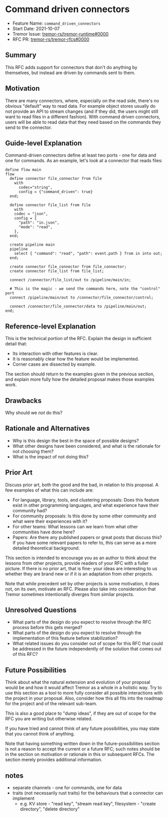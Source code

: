 # Command driven connectors

- Feature Name: `command_driven_connectors`
- Start Date: 2021-10-07
- Tremor Issue: [tremor-rs/tremor-runtime#0000](https://github.com/tremor-rs/tremor-runtime/issues/0000)
- RFC PR: [tremor-rs/tremor-rfcs#0000](https://github.com/tremor-rs/tremor-rfcs/pull/0000)

## Summary
[summary]: #summary

This RFC adds support for connectors that don't do anything by themselves, but instead are driven by commands sent to them.

## Motivation
[motivation]: #motivation

There are many connectors, where, especially on the read side, there's no obvious "default" way to read data. For example object stores usually do not provide an API to stream changes (and if they did, the users might still want to read files in a different fashion). With command driven connectors, users will be able to read data that they need based on the commands they send to the connector.

## Guide-level Explanation
[guide-level-explanation]: #guide-level-explanation

Command-driven connectors define at least two ports - one for data and one for commands.
As an example, let's look at a connector that reads files:

```tremor
define flow main
flow
  define connector file_connector from file
    with 
      codec="string",
      config = {"command_driven": true}
  end;
  
  define connector file_list from file
    with 
    codec = "json",
    config = {
      "path": "in.json",
      "mode": "read", 
    },
  end;
  
  create pipeline main
  pipeline
    select { "command": "read", "path": event.path } from in into out;
  end;
  
  create connector file_connector from file_connector;
  create connector file_list from file_list;
  
  connect /connector/file_list/out to /pipeline/main/in;
  
  # This is the magic - we send the commands here, note the "control" port
  connect /pipeline/main/out to /connector/file_connector/control;
  
  connect /connector/file_connector/data to /pipeline/main/out;
end;
```

## Reference-level Explanation
[reference-level-explanation]: #reference-level-explanation

This is the technical portion of the RFC. Explain the design in sufficient detail that:

- Its interaction with other features is clear.
- It is reasonably clear how the feature would be implemented.
- Corner cases are dissected by example.

The section should return to the examples given in the previous section, and explain more fully how the detailed proposal makes those examples work.

## Drawbacks
[drawbacks]: #drawbacks

Why should we *not* do this?

## Rationale and Alternatives
[rationale-and-alternatives]: #rationale-and-alternatives

- Why is this design the best in the space of possible designs?
- What other designs have been considered, and what is the rationale for not choosing them?
- What is the impact of not doing this?

## Prior Art
[prior-art]: #prior-art

Discuss prior art, both the good and the bad, in relation to this proposal.
A few examples of what this can include are:

- For language, library, tools, and clustering proposals: Does this feature exist in other programming languages, and what experience have their community had?
- For community proposals: Is this done by some other community and what were their experiences with it?
- For other teams: What lessons can we learn from what other communities have done here?
- Papers: Are there any published papers or great posts that discuss this? If you have some relevant papers to refer to, this can serve as a more detailed theoretical background.

This section is intended to encourage you as an author to think about the lessons from other projects, provide readers of your RFC with a fuller picture.
If there is no prior art, that is fine- your ideas are interesting to us whether they are brand new or if it is an adaptation from other projects.

Note that while precedent set by other projects is some motivation, it does not, on its own, motivate an RFC.
Please also take into consideration that Tremor sometimes intentionally diverges from similar projects.

## Unresolved Questions
[unresolved-questions]: #unresolved-questions

- What parts of the design do you expect to resolve through the RFC process before this gets merged?
- What parts of the design do you expect to resolve through the implementation of this feature before stabilization?
- What related issues do you consider out of scope for this RFC that could be addressed in the future independently of the solution that comes out of this RFC?

## Future Possibilities
[future-possibilities]: #future-possibilities

Think about what the natural extension and evolution of your proposal would be and how it would affect Tremor as a whole in a holistic way. Try to use this section as a tool to more fully consider all possible interactions with the project in your proposal. Also, consider how this all fits into the roadmap for the project and of the relevant sub-team.

This is also a good place to "dump ideas", if they are out of scope for the RFC you are writing but otherwise related.

If you have tried and cannot think of any future possibilities, you may state that you cannot think of anything.

Note that having something written down in the future-possibilities section is not a reason to accept the current or a future RFC; such notes should be in the section on motivation or rationale in this or subsequent RFCs.
The section merely provides additional information.


## notes
- separate channels - one for commands, one for data
- traits (not necessarily rust traits) for the behaviours that a connector can implement
  - e.g. KV store - "read key", "stream read key", filesystem - "create directory", "delete directory"